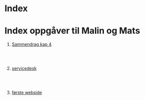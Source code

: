 # Index

<!-- kommentar: først standard intro -->
<!DOCTYPE html>
<html>
<head>
	<title>Oversikt IT1 </title>
	<!-- UTF-8 gjør at vi kan bruke æ, ø og å  -->
	<meta charset="UTF-8">
	
</head>
<body>
	<h1>Index oppgåver til Malin og Mats</h1>
	<!-- Alternativ til oppsett av oppgåver -->
	<ol>
		<li> <a href="https://14gruppe14.github.io/sammendragkap4/" target="_blank"> Sammendrag kap 4 </a> </li>
		<p>&nbsp;</p>​
		<li> <a href="https://14gruppe14.github.io/servicedesk/" target="_blank"> servicedesk </a> </li>
		<p>&nbsp;</p>​
		<li> <a href="https://14gruppe14.github.io/webside./" target="_blank"> første webside </a> </li>
		<p>&nbsp;</p>​
		
 </ol>

</body>

</html> 
